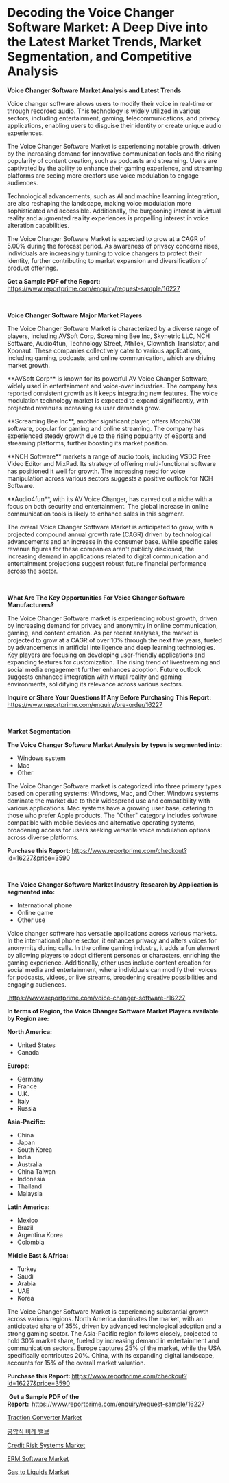 <p><h1>Decoding the Voice Changer Software Market: A Deep Dive into the Latest Market Trends, Market Segmentation, and Competitive Analysis</h1></p><p><strong>Voice Changer Software Market Analysis and Latest Trends</strong></p>
<p><p>Voice changer software allows users to modify their voice in real-time or through recorded audio. This technology is widely utilized in various sectors, including entertainment, gaming, telecommunications, and privacy applications, enabling users to disguise their identity or create unique audio experiences.</p><p>The Voice Changer Software Market is experiencing notable growth, driven by the increasing demand for innovative communication tools and the rising popularity of content creation, such as podcasts and streaming. Users are captivated by the ability to enhance their gaming experience, and streaming platforms are seeing more creators use voice modulation to engage audiences. </p><p>Technological advancements, such as AI and machine learning integration, are also reshaping the landscape, making voice modulation more sophisticated and accessible. Additionally, the burgeoning interest in virtual reality and augmented reality experiences is propelling interest in voice alteration capabilities.</p><p>The Voice Changer Software Market is expected to grow at a CAGR of 5.00% during the forecast period. As awareness of privacy concerns rises, individuals are increasingly turning to voice changers to protect their identity, further contributing to market expansion and diversification of product offerings.</p></p>
<p><strong>Get a Sample PDF of the Report:&nbsp;</strong> <a href="https://www.reportprime.com/enquiry/request-sample/16227">https://www.reportprime.com/enquiry/request-sample/16227</a></p>
<p>&nbsp;</p>
<p><strong>Voice Changer Software Major Market Players</strong></p>
<p><p>The Voice Changer Software Market is characterized by a diverse range of players, including AVSoft Corp, Screaming Bee Inc, Skynetric LLC, NCH Software, Audio4fun, Technology Street, AthTek, Clownfish Translator, and Xponaut. These companies collectively cater to various applications, including gaming, podcasts, and online communication, which are driving market growth.</p><p>**AVSoft Corp** is known for its powerful AV Voice Changer Software, widely used in entertainment and voice-over industries. The company has reported consistent growth as it keeps integrating new features. The voice modulation technology market is expected to expand significantly, with projected revenues increasing as user demands grow.</p><p>**Screaming Bee Inc**, another significant player, offers MorphVOX software, popular for gaming and online streaming. The company has experienced steady growth due to the rising popularity of eSports and streaming platforms, further boosting its market position.</p><p>**NCH Software** markets a range of audio tools, including VSDC Free Video Editor and MixPad. Its strategy of offering multi-functional software has positioned it well for growth. The increasing need for voice manipulation across various sectors suggests a positive outlook for NCH Software.</p><p>**Audio4fun**, with its AV Voice Changer, has carved out a niche with a focus on both security and entertainment. The global increase in online communication tools is likely to enhance sales in this segment.</p><p>The overall Voice Changer Software Market is anticipated to grow, with a projected compound annual growth rate (CAGR) driven by technological advancements and an increase in the consumer base. While specific sales revenue figures for these companies aren't publicly disclosed, the increasing demand in applications related to digital communication and entertainment projections suggest robust future financial performance across the sector.</p></p>
<p>&nbsp;</p>
<p><strong>What Are The Key Opportunities For Voice Changer Software Manufacturers?</strong></p>
<p><p>The Voice Changer Software market is experiencing robust growth, driven by increasing demand for privacy and anonymity in online communication, gaming, and content creation. As per recent analyses, the market is projected to grow at a CAGR of over 10% through the next five years, fueled by advancements in artificial intelligence and deep learning technologies. Key players are focusing on developing user-friendly applications and expanding features for customization. The rising trend of livestreaming and social media engagement further enhances adoption. Future outlook suggests enhanced integration with virtual reality and gaming environments, solidifying its relevance across various sectors.</p></p>
<p><strong>Inquire or Share Your Questions If Any Before Purchasing This Report:</strong> <a href="https://www.reportprime.com/enquiry/pre-order/16227">https://www.reportprime.com/enquiry/pre-order/16227</a></p>
<p>&nbsp;</p>
<p><strong>Market Segmentation</strong></p>
<p><strong>The Voice Changer Software Market Analysis by types is segmented into:</strong></p>
<p><ul><li>Windows system</li><li>Mac</li><li>Other</li></ul></p>
<p><p>The Voice Changer Software market is categorized into three primary types based on operating systems: Windows, Mac, and Other. Windows systems dominate the market due to their widespread use and compatibility with various applications. Mac systems have a growing user base, catering to those who prefer Apple products. The "Other" category includes software compatible with mobile devices and alternative operating systems, broadening access for users seeking versatile voice modulation options across diverse platforms.</p></p>
<p><strong>Purchase this Report:&nbsp;</strong><a href="https://www.reportprime.com/checkout?id=16227&price=3590">https://www.reportprime.com/checkout?id=16227&price=3590</a></p>
<p>&nbsp;</p>
<p><strong>The Voice Changer Software Market Industry Research by Application is segmented into:</strong></p>
<p><ul><li>International phone</li><li>Online game</li><li>Other use</li></ul></p>
<p><p>Voice changer software has versatile applications across various markets. In the international phone sector, it enhances privacy and alters voices for anonymity during calls. In the online gaming industry, it adds a fun element by allowing players to adopt different personas or characters, enriching the gaming experience. Additionally, other uses include content creation for social media and entertainment, where individuals can modify their voices for podcasts, videos, or live streams, broadening creative possibilities and engaging audiences.</p></p>
<p><a href="https://www.reportprime.com/voice-changer-software-r16227">&nbsp;https://www.reportprime.com/voice-changer-software-r16227</a></p>
<p><strong>In terms of Region, the Voice Changer Software Market Players available by Region are:</strong></p>
<p>
    <p> <strong> North America: </strong>
        <ul>
            <li>United States</li>
            <li>Canada</li>
        </ul>
        </p> 
    <p> <strong> Europe: </strong>
        <ul>
            <li>Germany</li>
            <li>France</li>
            <li>U.K.</li>
            <li>Italy</li>
            <li>Russia</li>
        </ul>
        </p> 
    <p> <strong> Asia-Pacific: </strong>
        <ul>
            <li>China</li>
            <li>Japan</li>
            <li>South Korea</li>
            <li>India</li>
            <li>Australia</li>
            <li>China Taiwan</li>
            <li>Indonesia</li>
            <li>Thailand</li>
            <li>Malaysia</li>
        </ul>
        </p> 
    <p> <strong> Latin America: </strong>
        <ul>
            <li>Mexico</li>
            <li>Brazil</li>
            <li>Argentina Korea</li>
            <li>Colombia</li>
        </ul>
        </p> 
    <p> <strong> Middle East & Africa: </strong>
        <ul>
            <li>Turkey</li>
            <li>Saudi</li>
            <li>Arabia</li>
            <li>UAE</li>
            <li>Korea</li>
        </ul>
    </p>
    </p>
<p><p>The Voice Changer Software Market is experiencing substantial growth across various regions. North America dominates the market, with an anticipated share of 35%, driven by advanced technological adoption and a strong gaming sector. The Asia-Pacific region follows closely, projected to hold 30% market share, fueled by increasing demand in entertainment and communication sectors. Europe captures 25% of the market, while the USA specifically contributes 20%. China, with its expanding digital landscape, accounts for 15% of the overall market valuation.</p></p>
<p><strong>Purchase this Report: </strong><a href="https://www.reportprime.com/checkout?id=16227&price=3590">https://www.reportprime.com/checkout?id=16227&price=3590</a></p>
<p>&nbsp;<strong>Get a Sample PDF of the Report:&nbsp;&nbsp;</strong><a href="https://www.reportprime.com/enquiry/request-sample/16227">https://www.reportprime.com/enquiry/request-sample/16227</a></p>
<p><strong></strong></p>
<p><p><a href="https://issuu.com/reportprime-2/docs/traction-converter-market-size-2030_38899e1365e748">Traction Converter Market</a></p><p><a href="https://medium.com/@reyeshowell_6566/pneumatic-proportional-valve-market-%EC%9D%98-%EA%B8%80%EB%A1%9C%EB%B2%8C-%EC%8B%9C%EC%9E%A5-%EA%B0%9C%EC%9A%94%EB%8A%94-%EC%A0%84-%EC%84%B8%EA%B3%84-%EB%B0%8F-%EC%A3%BC%EC%9A%94-%EC%8B%9C%EC%9E%A5%EC%9D%98-%EC%82%B0%EC%97%85%EC%97%90-%EC%98%81%ED%96%A5%EC%9D%84-%EB%AF%B8%EC%B9%98%EB%8A%94-%EC%A3%BC%EC%9A%94-%ED%8A%B8%EB%A0%8C%EB%93%9C%EC%97%90-%EB%8C%80%ED%95%9C-%EB%8F%85%ED%8A%B9%ED%95%9C-%EA%B4%80%EC%A0%90%EC%9D%84-bfbf13b4e154?postPublishedType=initial">공압식 비례 밸브</a></p><p><a href="https://www.linkedin.com/pulse/credit-risk-systems-market-size-growing-cagr-116-report-covers-eeg7f?trackingId=coMrpNQ8QwilRuV5vc14og%3D%3D">Credit Risk Systems Market</a></p><p><a href="https://www.linkedin.com/pulse/erm-software-market-global-insights-regional-analysis-2024-nyere?trackingId=apkKaAtGRtCte9XyCxftfA%3D%3D">ERM Software Market</a></p><p><a href="https://medium.com/@timgant43/the-global-gas-to-liquids-market-identifies-drivers-restraints-opportunities-and-trends-2b6dc04e1c8c">Gas to Liquids Market</a></p></p>